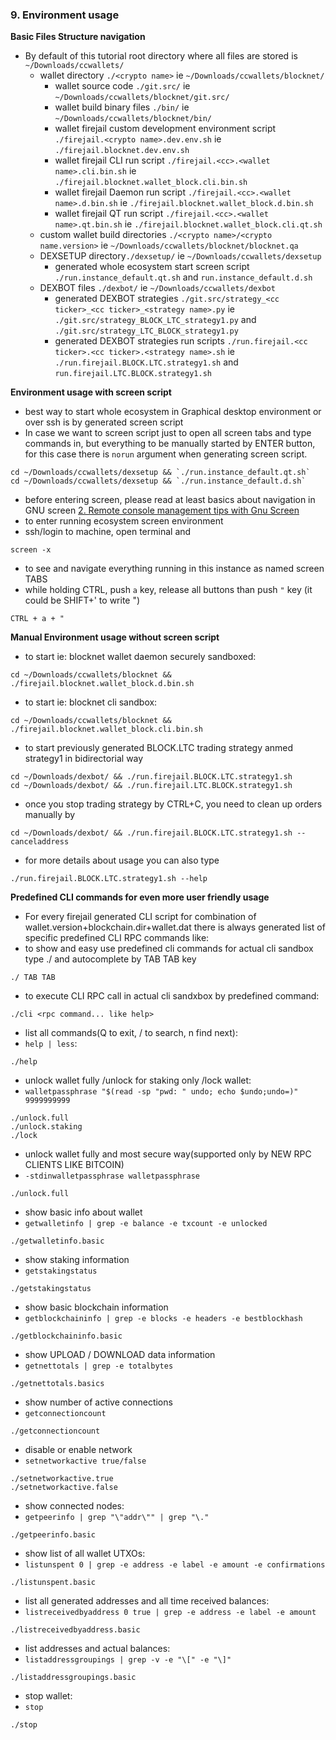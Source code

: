 ### 9. Environment usage

**Basic Files Structure navigation**
  * By default of this tutorial root directory where all files are stored is `~/Downloads/ccwallets/`
    * wallet directory `./<crypto name>` ie `~/Downloads/ccwallets/blocknet/`
      * wallet source code `./git.src/` ie `~/Downloads/ccwallets/blocknet/git.src/`
      * wallet build binary files `./bin/` ie `~/Downloads/ccwallets/blocknet/bin/`
      * wallet firejail custom development environment script `./firejail.<crypto name>.dev.env.sh` ie `./firejail.blocknet.dev.env.sh`
      * wallet firejail CLI run script `./firejail.<cc>.<wallet name>.cli.bin.sh` ie `./firejail.blocknet.wallet_block.cli.bin.sh`
      * wallet firejail Daemon run script `./firejail.<cc>.<wallet name>.d.bin.sh` ie `./firejail.blocknet.wallet_block.d.bin.sh`
      * wallet firejail QT run script `./firejail.<cc>.<wallet name>.qt.bin.sh` ie `./firejail.blocknet.wallet_block.cli.qt.sh`
    * custom wallet build directories `./<crypto name>/<crypto name.version>` ie `~/Downloads/ccwallets/blocknet/blocknet.qa`
    * DEXSETUP directory`./dexsetup/` ie `~/Downloads/ccwallets/dexsetup`
      * generated whole ecosystem start screen script `./run.instance_default.qt.sh` and `run.instance_default.d.sh`
    * DEXBOT files `./dexbot/` ie `~/Downloads/ccwallets/dexbot`
      * generated DEXBOT strategies `./git.src/strategy_<cc ticker>_<cc ticker>_<strategy name>.py` ie `./git.src/strategy_BLOCK_LTC_strategy1.py` and `./git.src/strategy_LTC_BLOCK_strategy1.py`
      * generated DEXBOT strategies run scripts `./run.firejail.<cc ticker>.<cc ticker>.<strategy name>.sh` ie `./run.firejail.BLOCK.LTC.strategy1.sh` and `run.firejail.LTC.BLOCK.strategy1.sh`

**Environment usage with screen script**
  * best way to start whole ecosystem in Graphical desktop environment or over ssh is by generated screen script
  * In case we want to screen script just to open all screen tabs and type commands in, but everything to be manually started by ENTER button, for this case there is `norun` argument when generating screen script.
```
cd ~/Downloads/ccwallets/dexsetup && `./run.instance_default.qt.sh`
cd ~/Downloads/ccwallets/dexsetup && `./run.instance_default.d.sh`
```
  * before entering screen, please read at least basics about navigation in GNU screen [2. Remote console management tips with Gnu Screen](./readme.remote.console.md)
  * to enter running ecosystem screen environment 
  * ssh/login to machine, open terminal and
```
screen -x
```
  * to see and navigate everything running in this instance as named screen TABS
  * while holding CTRL, push `a` key, release all buttons than push `"` key (it could be SHIFT+' to write ")
```
CTRL + a + "
```

**Manual Environment usage without screen script**
  * to start ie: blocknet wallet daemon securely sandboxed:
```
cd ~/Downloads/ccwallets/blocknet && ./firejail.blocknet.wallet_block.d.bin.sh
```
  * to start ie: blocknet cli sandbox:
```
cd ~/Downloads/ccwallets/blocknet && ./firejail.blocknet.wallet_block.cli.bin.sh
```
  * to start previously generated BLOCK.LTC trading strategy anmed strategy1 in bidirectorial way
```
cd ~/Downloads/dexbot/ && ./run.firejail.BLOCK.LTC.strategy1.sh
cd ~/Downloads/dexbot/ && ./run.firejail.LTC.BLOCK.strategy1.sh
```
  * once you stop trading strategy by CTRL+C, you need to clean up orders manually by
```
cd ~/Downloads/dexbot/ && ./run.firejail.BLOCK.LTC.strategy1.sh --canceladdress
```
  * for more details about usage you can also type
```
./run.firejail.BLOCK.LTC.strategy1.sh --help
```

**Predefined CLI commands for even more user friendly usage**
   * For every firejail generated CLI script for combination of wallet.version+blockchain.dir+wallet.dat there is always generated list of specific predefined CLI RPC commands like:
   * to show and easy use predefined cli commands for actual cli sandbox type ./ and autocomplete by TAB TAB key
```
./ TAB TAB
```

   * to execute CLI RPC call in actual cli sandxbox by predefined command:
```
./cli <rpc command... like help>
```

   * list all commands(Q to exit, / to search, n find next):
   * `help | less`:
```
./help
```
   * unlock wallet fully /unlock for staking only /lock wallet:
   * `walletpassphrase "$(read -sp "pwd: " undo; echo $undo;undo=)" 9999999999`
```
./unlock.full
./unlock.staking
./lock
```
   * unlock wallet fully and most secure way(supported only by NEW RPC CLIENTS LIKE BITCOIN)
   * `-stdinwalletpassphrase walletpassphrase`
```
./unlock.full
```
   * show basic info about wallet
   * `getwalletinfo | grep -e balance -e txcount -e unlocked`
```
./getwalletinfo.basic
```
   * show staking information
   * `getstakingstatus`
```
./getstakingstatus
```
   * show basic blockchain information
   * `getblockchaininfo | grep -e blocks -e headers -e bestblockhash`
```
./getblockchaininfo.basic
```
   * show UPLOAD / DOWNLOAD data information
   * `getnettotals | grep -e totalbytes`
```
./getnettotals.basics
```
   * show number of active connections
   * `getconnectioncount`
```
./getconnectioncount
```
   * disable or enable network
   * `setnetworkactive true/false`
```
./setnetworkactive.true
./setnetworkactive.false
```
   * show connected nodes:
   * `getpeerinfo | grep "\"addr\"" | grep "\."`
```
./getpeerinfo.basic
```
   * show list of all wallet UTXOs:
   * `listunspent 0 | grep -e address -e label -e amount -e confirmations`
```
./listunspent.basic
```
   * list all generated addresses and all time received balances:
   * `listreceivedbyaddress 0 true | grep -e address -e label -e amount`
```
./listreceivedbyaddress.basic
```
   * list addresses and actual balances:
   * `listaddressgroupings | grep -v -e "\[" -e "\]"`
```
./listaddressgroupings.basic
```
   * stop wallet:
   * `stop`
```
./stop
```
